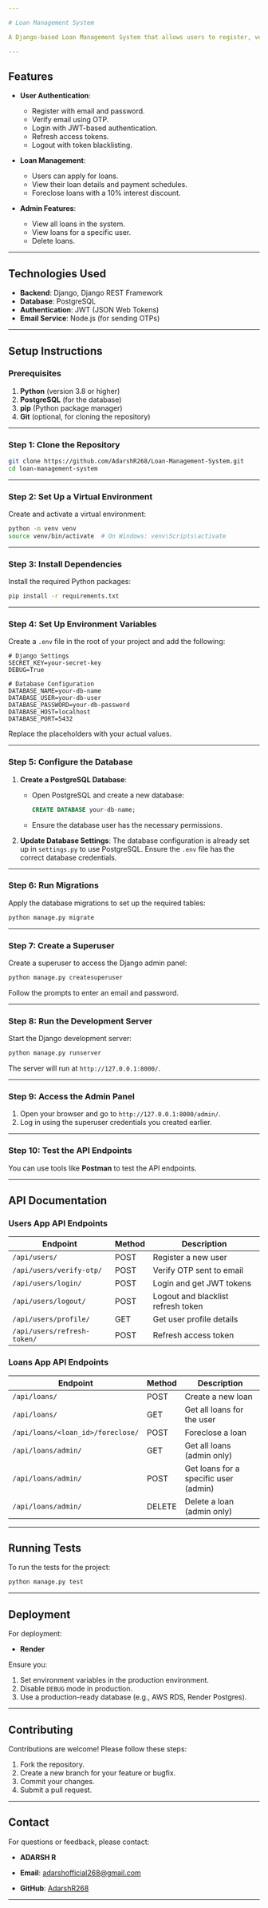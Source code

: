 ```yaml
---

# Loan Management System

A Django-based Loan Management System that allows users to register, verify their email, and manage loans. Admins can view and manage all loans in the system.

---
```


## Features

- **User Authentication**:
  - Register with email and password.
  - Verify email using OTP.
  - Login with JWT-based authentication.
  - Refresh access tokens.
  - Logout with token blacklisting.

- **Loan Management**:
  - Users can apply for loans.
  - View their loan details and payment schedules.
  - Foreclose loans with a 10% interest discount.

- **Admin Features**:
  - View all loans in the system.
  - View loans for a specific user.
  - Delete loans.

---

## Technologies Used

- **Backend**: Django, Django REST Framework
- **Database**: PostgreSQL
- **Authentication**: JWT (JSON Web Tokens)
- **Email Service**: Node.js (for sending OTPs)

---

## Setup Instructions

### Prerequisites

1. **Python** (version 3.8 or higher)
2. **PostgreSQL** (for the database)
3. **pip** (Python package manager)
4. **Git** (optional, for cloning the repository)

---

### Step 1: Clone the Repository

```bash
git clone https://github.com/AdarshR268/Loan-Management-System.git
cd loan-management-system
```

---

### Step 2: Set Up a Virtual Environment

Create and activate a virtual environment:

```bash
python -m venv venv
source venv/bin/activate  # On Windows: venv\Scripts\activate
```

---

### Step 3: Install Dependencies

Install the required Python packages:

```bash
pip install -r requirements.txt
```

---

### Step 4: Set Up Environment Variables

Create a `.env` file in the root of your project and add the following:

```env
# Django Settings
SECRET_KEY=your-secret-key
DEBUG=True

# Database Configuration
DATABASE_NAME=your-db-name
DATABASE_USER=your-db-user
DATABASE_PASSWORD=your-db-password
DATABASE_HOST=localhost
DATABASE_PORT=5432
```

Replace the placeholders with your actual values.

---

### Step 5: Configure the Database

1. **Create a PostgreSQL Database**:
   - Open PostgreSQL and create a new database:
     ```sql
     CREATE DATABASE your-db-name;
     ```
   - Ensure the database user has the necessary permissions.

2. **Update Database Settings**:
   The database configuration is already set up in `settings.py` to use PostgreSQL. Ensure the `.env` file has the correct database credentials.

---

### Step 6: Run Migrations

Apply the database migrations to set up the required tables:

```bash
python manage.py migrate
```

---

### Step 7: Create a Superuser

Create a superuser to access the Django admin panel:

```bash
python manage.py createsuperuser
```

Follow the prompts to enter an email and password.

---

### Step 8: Run the Development Server

Start the Django development server:

```bash
python manage.py runserver
```

The server will run at `http://127.0.0.1:8000/`.

---

### Step 9: Access the Admin Panel

1. Open your browser and go to `http://127.0.0.1:8000/admin/`.
2. Log in using the superuser credentials you created earlier.

---

### Step 10: Test the API Endpoints

You can use tools like **Postman** to test the API endpoints.

---

## API Documentation

### **Users App API Endpoints**

| Endpoint               | Method | Description                          |
|------------------------|--------|--------------------------------------|
| `/api/users/`          | POST   | Register a new user                  |
| `/api/users/verify-otp/` | POST   | Verify OTP sent to email             |
| `/api/users/login/`    | POST   | Login and get JWT tokens             |
| `/api/users/logout/`   | POST   | Logout and blacklist refresh token   |
| `/api/users/profile/`  | GET    | Get user profile details             |
| `/api/users/refresh-token/` | POST | Refresh access token                |

### **Loans App API Endpoints**

| Endpoint                          | Method | Description                          |
|-----------------------------------|--------|--------------------------------------|
| `/api/loans/`                     | POST   | Create a new loan                    |
| `/api/loans/`                     | GET    | Get all loans for the user           |
| `/api/loans/<loan_id>/foreclose/` | POST   | Foreclose a loan                     |
| `/api/loans/admin/`               | GET    | Get all loans (admin only)           |
| `/api/loans/admin/`               | POST   | Get loans for a specific user (admin)|
| `/api/loans/admin/`               | DELETE | Delete a loan (admin only)           |


---

## Running Tests

To run the tests for the project:

```bash
python manage.py test
```

---

## Deployment

For deployment:
- **Render**


Ensure you:
1. Set environment variables in the production environment.
2. Disable `DEBUG` mode in production.
3. Use a production-ready database (e.g., AWS RDS, Render Postgres).

---

## Contributing

Contributions are welcome! Please follow these steps:
1. Fork the repository.
2. Create a new branch for your feature or bugfix.
3. Commit your changes.
4. Submit a pull request.

---

## Contact

For questions or feedback, please contact:
- **ADARSH R**
- **Email**: adarshofficial268@gmail.com

- **GitHub**: [AdarshR268](https://github.com/AdarshR268/)

---
